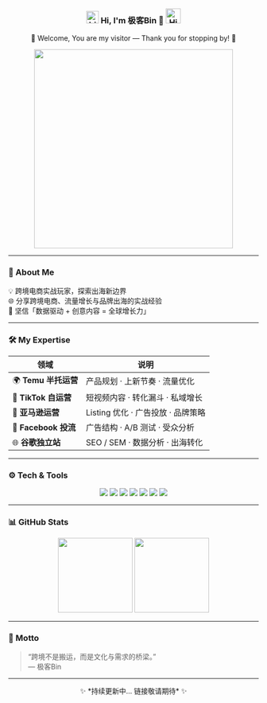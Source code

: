 <h3 align="center">
  <img src="https://media.giphy.com/media/hvRJCLFzcasrR4ia7z/giphy.gif" width="25" alt="hi">
  Hi, I'm 极客Bin 🚀  
  <img src="https://emojis.slackmojis.com/emojis/images/1588866973/8934/hellokittydance.gif?1588866973" alt="Hi" width="30" />
</h3>

<p align="center">
  👋 Welcome, You are my visitor — Thank you for stopping by! 🎉  
</p>

<p align="center">
  <img src="https://user-images.githubusercontent.com/5679180/79618120-0daffb80-80be-11ea-819e-d2b0fa904d07.gif" width="400" />
</p>

---

### 🧭 About Me  
💡 跨境电商实战玩家，探索出海新边界  
🌐 分享跨境电商、流量增长与品牌出海的实战经验  
🧠 坚信「数据驱动 + 创意内容 = 全球增长力」

---

### 🛠️ My Expertise  

| 领域 | 说明 |
|------|------|
| 🌍 **Temu 半托运营** | 产品规划 · 上新节奏 · 流量优化 |
| 💼 **TikTok 自运营** | 短视频内容 · 转化漏斗 · 私域增长 |
| 🛒 **亚马逊运营** | Listing 优化 · 广告投放 · 品牌策略 |
| 📢 **Facebook 投流** | 广告结构 · A/B 测试 · 受众分析 |
| 🌐 **谷歌独立站** | SEO / SEM · 数据分析 · 出海转化 |

---

### ⚙️ Tech & Tools  

<p align="center">
  <img src="https://img.shields.io/badge/-HTML5-E34F26?logo=html5&logoColor=fff">
  <img src="https://img.shields.io/badge/-CSS3-1572B6?logo=css3&logoColor=fff">
  <img src="https://img.shields.io/badge/-JavaScript-F7DF1E?logo=javascript&logoColor=000">
  <img src="https://img.shields.io/badge/-Python-3776AB?logo=python&logoColor=fff">
  <img src="https://img.shields.io/badge/-Google%20Ads-4285F4?logo=googleads&logoColor=fff">
  <img src="https://img.shields.io/badge/-Facebook%20Ads-1877F2?logo=facebook&logoColor=fff">
  <img src="https://img.shields.io/badge/-Amazon-FF9900?logo=amazon&logoColor=000">
</p>

---

### 📊 GitHub Stats  

<p align="center">
  <img src="https://github-readme-stats.vercel.app/api?username=uco-hjb&show_icons=true&theme=tokyonight&hide_border=true" height="150">
  <img src="https://github-readme-stats.vercel.app/api/top-langs/?username=uco-hjb&layout=compact&theme=tokyonight&hide_border=true" height="150">
</p>

---

### 💬 Motto  
> “跨境不是搬运，而是文化与需求的桥梁。”  
> — 极客Bin  

---

<p align="center">
  ✨ *持续更新中… 链接敬请期待* ✨
</p>
